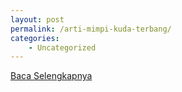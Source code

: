 ```yaml
---
layout: post
permalink: /arti-mimpi-kuda-terbang/
categories:
    - Uncategorized
---
```


[Baca Selengkapnya](/08)